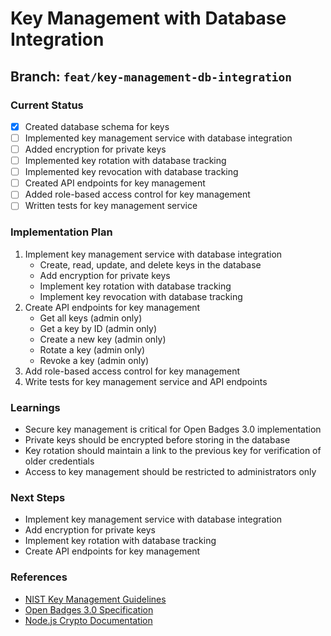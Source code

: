 # Key Management with Database Integration

## Branch: `feat/key-management-db-integration`

### Current Status
- [x] Created database schema for keys
- [ ] Implemented key management service with database integration
- [ ] Added encryption for private keys
- [ ] Implemented key rotation with database tracking
- [ ] Implemented key revocation with database tracking
- [ ] Created API endpoints for key management
- [ ] Added role-based access control for key management
- [ ] Written tests for key management service

### Implementation Plan
1. Implement key management service with database integration
   - Create, read, update, and delete keys in the database
   - Add encryption for private keys
   - Implement key rotation with database tracking
   - Implement key revocation with database tracking
2. Create API endpoints for key management
   - Get all keys (admin only)
   - Get a key by ID (admin only)
   - Create a new key (admin only)
   - Rotate a key (admin only)
   - Revoke a key (admin only)
3. Add role-based access control for key management
4. Write tests for key management service and API endpoints

### Learnings
- Secure key management is critical for Open Badges 3.0 implementation
- Private keys should be encrypted before storing in the database
- Key rotation should maintain a link to the previous key for verification of older credentials
- Access to key management should be restricted to administrators only

### Next Steps
- Implement key management service with database integration
- Add encryption for private keys
- Implement key rotation with database tracking
- Create API endpoints for key management

### References
- [NIST Key Management Guidelines](https://csrc.nist.gov/Projects/Key-Management/Key-Management-Guidelines)
- [Open Badges 3.0 Specification](https://www.imsglobal.org/spec/ob/v3p0/)
- [Node.js Crypto Documentation](https://nodejs.org/api/crypto.html)
